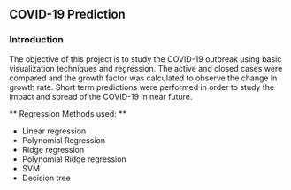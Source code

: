 ## COVID-19 Prediction

### Introduction
The objective of this project is to study the COVID-19 outbreak using basic visualization techniques and regression. The active and closed cases were compared and the growth factor was calculated to observe the change in growth rate. Short term predictions were performed in order to study the impact and spread of the COVID-19 in near future.

** Regression Methods used: **

- Linear regression
- Polynomial Regression
- Ridge regression
- Polynomial Ridge regression
- SVM
- Decision tree
